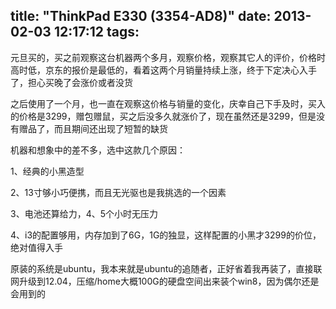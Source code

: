 title: "ThinkPad E330 (3354-AD8)"
date: 2013-02-03 12:17:12
tags:
---
元旦买的，买之前观察这台机器两个多月，观察价格，观察其它人的评价，价格时高时低，京东的报价是最低的，看着这两个月销量持续上涨，终于下定决心入手了，担心买晚了会涨价或者没货

之后使用了一个月，也一直在观察这价格与销量的变化，庆幸自己下手及时，买入的价格是3299，赠包赠鼠，买之后没多久就涨价了，现在虽然还是3299，但是没有赠品了，而且期间还出现了短暂的缺货

机器和想象中的差不多，选中这款几个原因：

1、经典的小黑造型

2、13寸够小巧便携，而且无光驱也是我挑选的一个因素

3、电池还算给力，4、5个小时无压力

4、i3的配置够用，内存加到了6G，1G的独显，这样配置的小黑才3299的价位，绝对值得入手

原装的系统是ubuntu，我本来就是ubuntu的追随者，正好省着我再装了，直接联网升级到12.04，压缩/home大概100G的硬盘空间出来装个win8，因为偶尔还是会用到的